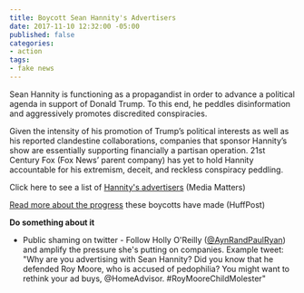 ```yaml
---
title: Boycott Sean Hannity's Advertisers
date: 2017-11-10 12:32:00 -05:00
published: false
categories:
- action
tags:
- fake news
---
```


Sean Hannity is functioning as a propagandist in order to advance a political agenda in support of Donald Trump. To this end, he peddles disinformation and aggressively promotes discredited conspiracies.

Given the intensity of his promotion of Trump’s political interests as well as his reported clandestine collaborations, companies that sponsor Hannity’s show are essentially supporting financially a partisan operation. 21st Century Fox (Fox News’ parent company) has yet to hold Hannity accountable for his extremism, deceit, and reckless conspiracy peddling.

Click here to see a list of [Hannity's advertisers](http://bit.ly/2rQKKb7) (Media Matters)

[Read more about the progress](http://bit.ly/2zuhZby) these boycotts have made (HuffPost)

**Do something about it**
* Public shaming on twitter - Follow Holly O'Reilly‏ ([@AynRandPaulRyan](https://twitter.com/AynRandPaulRyan)) and amplify the pressure she's putting on companies.
Example tweet: "Why are you advertising with Sean Hannity?
Did you know that he defended Roy Moore, who is accused of pedophilia?
You might want to rethink your ad buys, @HomeAdvisor. #RoyMooreChildMolester"
